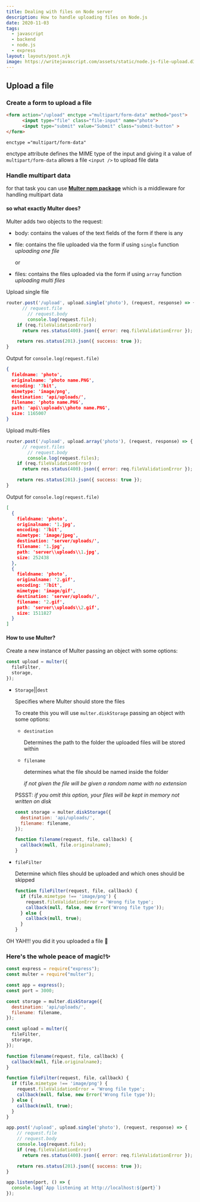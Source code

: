```yaml
---
title: Dealing with files on Node server
description: How to handle uploading files on Node.js
date: 2020-11-03
tags:
  - javascript
  - backend
  - node.js
  - express
layout: layouts/post.njk
image: https://writejavascript.com/assets/static/node.js-file-upload.d3fc2e6.abee768749161961d275ca3015c5be88.jpg
---
```


## Upload a file

### Create a form to upload a file

```html
<form action="/upload" enctype ="multipart/form-data" method="post">
      <input type="file" class="file-input" name="photo">
      <input type="submit" value="Submit" class="submit-button" >
</form>
```

`enctype ="multipart/form-data"` 

enctype attribute defines the MIME type of the input and giving it a value of `multipart/form-data` allows a file `<input />` to upload file data

### Handle multipart data

for that task you can use **[Multer npm package](https://www.npmjs.com/package/multer)** which is a middleware for handling multipart data

#### so what exactly Multer does?

Multer adds two objects to the request:

- body: contains the values of the text fields of the form if there is any
- file: contains the file uploaded via the form if using `single` function *uploading one file*

    or

- files: contains the files uploaded via the form if using `array` function *uploading multi files*

Upload single file

```jsx
router.post('/upload', upload.single('photo'), (request, response) => {
	  // request.file
		// request.body
		console.log(request.file);
    if (req.fileValidationError)
      return res.status(400).json({ error: req.fileValidationError });

    return res.status(201).json({ success: true });
}
```

Output for `console.log(request.file)`

```json
{
  fieldname: 'photo',
  originalname: 'photo name.PNG',
  encoding: '7bit',
  mimetype: 'image/png',
  destination: 'api/uploads/',
  filename: 'photo name.PNG',
  path: 'api\\uploads\\photo name.PNG',
  size: 1165007
}
```
Upload multi-files

```jsx
router.post('/upload', upload.array('photo'), (request, response) => {
	  // request.files
		// request.body
		console.log(request.files);
    if (req.fileValidationError)
      return res.status(400).json({ error: req.fileValidationError });

    return res.status(201).json({ success: true });
}
```

Output for `console.log(request.file)`

```json
[
  {
    fieldname: 'photo',
    originalname: '1.jpg',
    encoding: '7bit',
    mimetype: 'image/jpeg',
    destination: 'server/uploads/',
    filename: '1.jpg',
    path: 'server\\uploads\\1.jpg',
    size: 252438
  },
  {
    fieldname: 'photo',
    originalname: '2.gif',
    encoding: '7bit',
    mimetype: 'image/gif',
    destination: 'server/uploads/',
    filename: '2.gif',
    path: 'server\\uploads\\2.gif',
    size: 1511827
  }
]
```

#### How to use Multer?

Create a new instance of Multer passing an object with some options:

```jsx
const upload = multer({
  fileFilter,
  storage,
});
```

- `Storage`||`dest`

    Specifies where Multer should store the files

    To create this you will use `multer.diskStorage` passing an object with some options:

    - `destination`

        Determines the path to the folder the uploaded files will be stored within

    - `filename`

        determines what the file should be named inside the folder

        *if not given the file will be given a random name with no extension*

    PSSST: *if you omit this option, your files will be kept in memory not written on disk*

    ```jsx
    const storage = multer.diskStorage({
      destination: 'api/uploads/',
      filename: filename,
    });

    function filename(request, file, callback) {
      callback(null, file.originalname);
    }
    ```

- `fileFilter`

    Determine which files should be uploaded and which ones should be skipped

    ```jsx
    function fileFilter(request, file, callback) {
      if (file.mimetype !== 'image/png') {
        request.fileValidationError = 'Wrong file type';
        callback(null, false, new Error('Wrong file type'));
      } else {
        callback(null, true);
      }
    }
    ```

OH YAH!!! you did it you uploaded a file 🤛

### Here's the whole peace of magic!✨

```jsx
const express = require("express");
const multer = require("multer");

const app = express();
const port = 3000;

const storage = multer.diskStorage({
  destination: 'api/uploads/',
  filename: filename,
});

const upload = multer({
  fileFilter,
  storage,
});

function filename(request, file, callback) {
  callback(null, file.originalname);
}

function fileFilter(request, file, callback) {
  if (file.mimetype !== 'image/png') {
    request.fileValidationError = 'Wrong file type';
    callback(null, false, new Error('Wrong file type'));
  } else {
    callback(null, true);
  }
}

app.post('/upload', upload.single('photo'), (request, response) => {
    // request.file
    // request.body
    console.log(request.file);
    if (req.fileValidationError)
      return res.status(400).json({ error: req.fileValidationError });

    return res.status(201).json({ success: true });
}

app.listen(port, () => {
  console.log(`App listening at http://localhost:${port}`)
});
```
